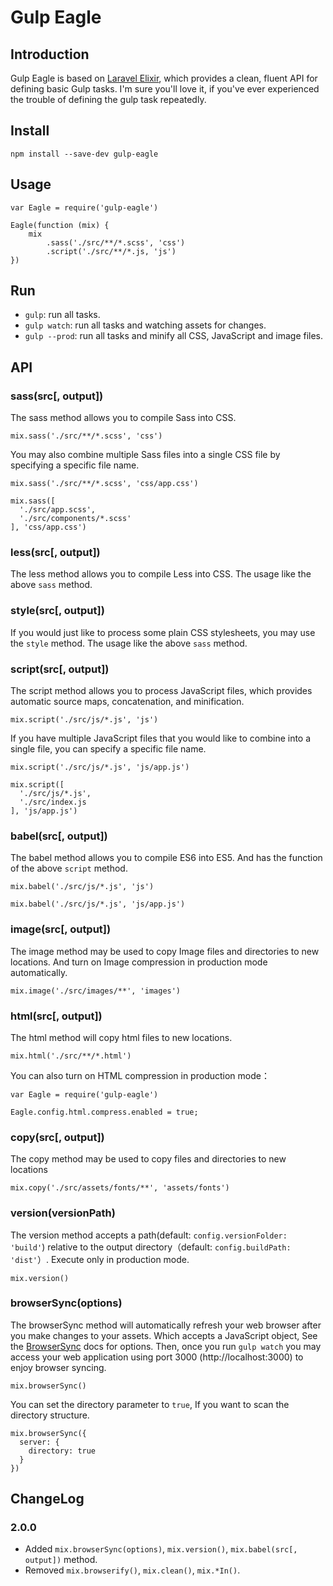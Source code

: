# Gulp Eagle

## Introduction

Gulp Eagle is based on [Laravel Elixir](https://github.com/laravel/elixir), which provides a clean, fluent API for defining basic Gulp tasks. I'm sure you'll love it, if you've ever experienced the trouble of defining the gulp task repeatedly.

## Install

```
npm install --save-dev gulp-eagle
```

## Usage

```
var Eagle = require('gulp-eagle')

Eagle(function (mix) {
    mix
        .sass('./src/**/*.scss', 'css')
        .script('./src/**/*.js, 'js')
})
```
    
## Run

- `gulp`: run all tasks.
- `gulp watch`: run all tasks and watching assets for changes.
- `gulp --prod`: run all tasks and minify all CSS, JavaScript and image files.
    
## API

### sass(src[, output])

The sass method allows you to compile Sass into CSS.

```
mix.sass('./src/**/*.scss', 'css')
```

You may also combine multiple Sass files into a single CSS file by specifying a specific file name.

```
mix.sass('./src/**/*.scss', 'css/app.css')

mix.sass([
  './src/app.scss',
  './src/components/*.scss'
], 'css/app.css')
```

### less(src[, output])

The less method allows you to compile Less into CSS. The usage like the above `sass` method.

### style(src[, output])

If you would just like to process some plain CSS stylesheets, you may use the `style` method. The usage like the above `sass` method.
	
### script(src[, output])

The script method allows you to process JavaScript files, which provides automatic source maps, concatenation, and minification.

```
mix.script('./src/js/*.js', 'js')
```

If you have multiple JavaScript files that you would like to combine into a single file, you can specify a specific file name.

```
mix.script('./src/js/*.js', 'js/app.js')

mix.script([
  './src/js/*.js',
  './src/index.js
], 'js/app.js')
```

### babel(src[, output])

The babel method allows you to compile ES6 into ES5. And has the function of the above `script` method.

```
mix.babel('./src/js/*.js', 'js')

mix.babel('./src/js/*.js', 'js/app.js')
```
    
### image(src[, output])

The image method may be used to copy Image files and directories to new locations. And turn on Image compression in production mode automatically.

```
mix.image('./src/images/**', 'images')
```
    
### html(src[, output])

The html method will copy html files to new locations. 

```
mix.html('./src/**/*.html')
```

You can also turn on HTML compression in production mode：

```
var Eagle = require('gulp-eagle')

Eagle.config.html.compress.enabled = true;
```
    
### copy(src[, output])

The copy method may be used to copy files and directories to new locations

```
mix.copy('./src/assets/fonts/**', 'assets/fonts')
```

### version(versionPath)

The version method accepts a path(default: `config.versionFolder: 'build'`) relative to the output directory（default: `config.buildPath: 'dist'`）. Execute only in production mode.

```
mix.version()
```

### browserSync(options)

The browserSync method will automatically refresh your web browser after you make changes to your assets. Which accepts a JavaScript object, See the [BrowserSync](http://www.browsersync.io/docs/options) docs for options. Then, once you run `gulp watch` you may access your web application using port 3000 (http://localhost:3000) to enjoy browser syncing.

```
mix.browserSync()
```

You can set the directory parameter to `true`, If you want to scan the directory structure.

```
mix.browserSync({
  server: {
    directory: true
  }
})
```

## ChangeLog

### 2.0.0

- Added `mix.browserSync(options)`, `mix.version()`, `mix.babel(src[, output])` method.
- Removed `mix.browserify()`, `mix.clean()`, `mix.*In()`.
